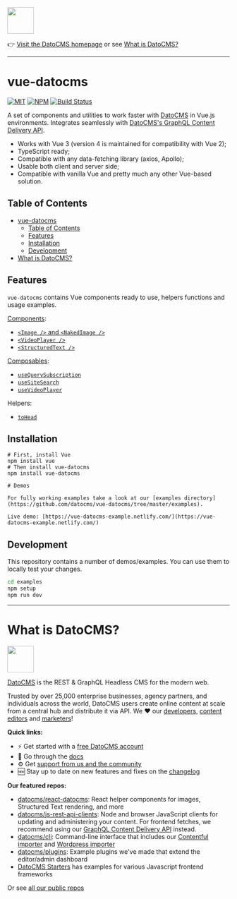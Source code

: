 <!--datocms-autoinclude-header start--><a href="https://www.datocms.com/"><img src="https://www.datocms.com/images/full_logo.svg" height="60"></a>

👉 [Visit the DatoCMS homepage](https://www.datocms.com) or see [What is DatoCMS?](#what-is-datocms)

---

<!--datocms-autoinclude-header end-->

# vue-datocms

[![MIT](https://img.shields.io/npm/l/vue-datocms?style=for-the-badge)](https://github.com/datocms/vue-datocms/blob/master/LICENSE) [![NPM](https://img.shields.io/npm/v/vue-datocms?style=for-the-badge)](https://www.npmjs.com/package/vue-datocms) [![Build Status](https://img.shields.io/github/actions/workflow/status/datocms/vue-datocms/node.js.yml?branch=master&style=for-the-badge)](https://github.com/datocms/vue-datocms/actions/workflows/node.js.yml)

A set of components and utilities to work faster with [DatoCMS](https://www.datocms.com/) in Vue.js environments. Integrates seamlessly with [DatoCMS's GraphQL Content Delivery API](https://www.datocms.com/docs/content-delivery-api).

- Works with Vue 3 (version 4 is maintained for compatibility with Vue 2);
- TypeScript ready;
- Compatible with any data-fetching library (axios, Apollo);
- Usable both client and server side;
- Compatible with vanilla Vue and pretty much any other Vue-based solution.

## Table of Contents

- [vue-datocms](#vue-datocms)
  - [Table of Contents](#table-of-contents)
  - [Features](#features)
  - [Installation](#installation)
  - [Development](#development)
- [What is DatoCMS?](#what-is-datocms)

## Features

`vue-datocms` contains Vue components ready to use, helpers functions and usage examples.

[Components](https://vuejs.org/guide/essentials/component-basics.html):

- [`<Image />` and `<NakedImage />`](src/components/Image)
- [`<VideoPlayer />`](src/components/VideoPlayer)
- [`<StructuredText />`](src/components/StructuredText)

[Composables](https://vuejs.org/guide/reusability/composables.html):

- [`useQuerySubscription`](src/composables/useQuerySubscription)
- [`useSiteSearch`](src/composables/useSiteSearch)
- [`useVideoPlayer`](src/composables/useVideoPlayer)

Helpers:

- [`toHead`](src/lib/toHead)

## Installation

```
# First, install Vue
npm install vue
# Then install vue-datocms
npm install vue-datocms

# Demos

For fully working examples take a look at our [examples directory](https://github.com/datocms/vue-datocms/tree/master/examples).

Live demo: [https://vue-datocms-example.netlify.com/](https://vue-datocms-example.netlify.com/)

```
## Development

This repository contains a number of demos/examples. You can use them to locally test your changes.

```bash
cd examples
npm setup
npm run dev
```

<!--datocms-autoinclude-footer start-->

---

# What is DatoCMS?
<a href="https://www.datocms.com/"><img src="https://www.datocms.com/images/full_logo.svg" height="60"></a>

[DatoCMS](https://www.datocms.com/) is the REST & GraphQL Headless CMS for the modern web.

Trusted by over 25,000 enterprise businesses, agency partners, and individuals across the world, DatoCMS users create online content at scale from a central hub and distribute it via API. We ❤️ our [developers](https://www.datocms.com/team/best-cms-for-developers), [content editors](https://www.datocms.com/team/content-creators) and [marketers](https://www.datocms.com/team/cms-digital-marketing)!

**Quick links:**

- ⚡️ Get started with a [free DatoCMS account](https://dashboard.datocms.com/signup)
- 🔖 Go through the [docs](https://www.datocms.com/docs)
- ⚙️ Get [support from us and the community](https://community.datocms.com/)
- 🆕 Stay up to date on new features and fixes on the [changelog](https://www.datocms.com/product-updates)

**Our featured repos:**
- [datocms/react-datocms](https://github.com/datocms/react-datocms): React helper components for images, Structured Text rendering, and more
- [datocms/js-rest-api-clients](https://github.com/datocms/js-rest-api-clients): Node and browser JavaScript clients for updating and administering your content. For frontend fetches, we recommend using our [GraphQL Content Delivery API](https://www.datocms.com/docs/content-delivery-api) instead.
- [datocms/cli](https://github.com/datocms/cli): Command-line interface that includes our [Contentful importer](https://github.com/datocms/cli/tree/main/packages/cli-plugin-contentful) and [Wordpress importer](https://github.com/datocms/cli/tree/main/packages/cli-plugin-wordpress)
- [datocms/plugins](https://github.com/datocms/plugins): Example plugins we've made that extend the editor/admin dashboard
- [DatoCMS Starters](https://www.datocms.com/marketplace/starters) has examples for various Javascript frontend frameworks

Or see [all our public repos](https://github.com/orgs/datocms/repositories?q=&type=public&language=&sort=stargazers)<!--datocms-autoinclude-footer end-->
